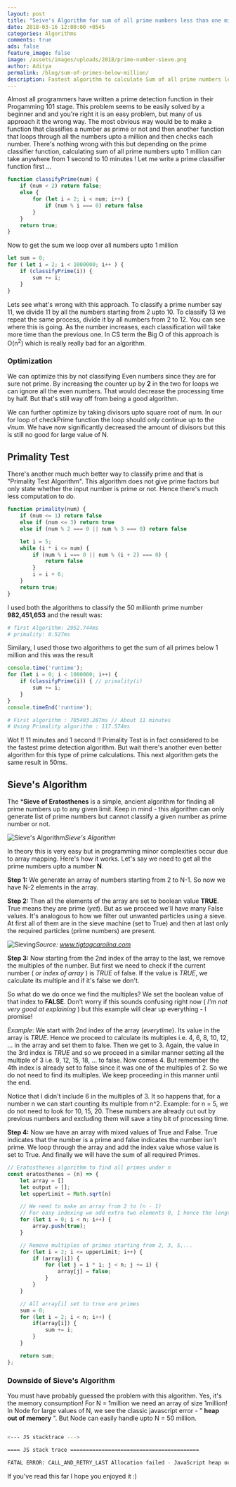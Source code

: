 ```yaml
---
layout: post
title: "Seive's Algorithm for sum of all prime numbers less than one million"
date: 2018-03-16 12:00:00 +0545
categories: Algorithms
comments: true
ads: false
feature_image: false
image: /assets/images/uploads/2018/prime-number-sieve.png
author: Aditya
permalink: /blog/sum-of-primes-below-million/
description: Fastest algorithm to calculate Sum of all prime numbers less than one million. Code implemented in NodeJs.
---
```


Almost all programmers have written a prime detection function in their Progamming 101 stage. This problem seems to be easily solved by a beginner and and you're right it is an easy problem, but many of us approach it the wrong way. The most obvious way would be to make a function that classifies a number as prime or not and then another function that loops through all the numbers upto a million and then checks each number. There's nothing wrong with this but depending on the prime classifier function, calculating sum of all prime numbers upto 1 million can take anywhere from 1 second to 10 minutes ! Let me write a prime classifier function first ...

```js
function classifyPrime(num) {
    if (num < 2) return false;
    else {
        for (let i = 2; i < num; i++) {
            if (num % i === 0) return false
        }
    }
    return true;
}
```
Now to get the sum we loop over all numbers upto 1 million
```js
let sum = 0;
for ( let i = 2; i < 1000000; i++ ) {
    if (classifyPrime(i)) {
        sum += i;
    }
}
```

Lets see what's wrong with this approach. To classify a prime number say 11, we divide 11 by all the numbers starting from 2 upto 10. To classify 13 we repeat the same process, divide it by all numbers from 2 to 12. You can see where this is going. As the number increases, each classification will take more time than the previous one. In CS term the Big O of this approach is O(n<sup>2</sup>) which is really really bad for an algorithm.

### Optimization

We can optimize this by not classifying Even numbers since they are for sure not prime. By increasing the counter up by **2** in the two for loops we can ignore all the even numbers. That would decrease the processing time by half. But that's still way off from being a good algorithm.

We can further optimize by taking divisors upto square root of num. In our for loop of checkPrime function the loop should only continue up to the *&radic;num*. We have now significantly decreased the amount of divisors but this is still no good for large value of N.

## Primality Test

There's another much much better way to classify prime and that is "Primality Test Algorithm". This algorithm does not give prime factors but only state whether the input number is prime or not. Hence there's much less computation to do. 

```js
function primality(num) {
    if (num <= 1) return false
    else if (num <= 3) return true
    else if (num % 2 === 0 || num % 3 === 0) return false

    let i = 5;
    while (i * i <= num) {
        if (num % i === 0 || num % (i + 2) === 0) {
            return false
        }
        i = i + 6;
    }
    return true;
}
```

I used both the algorithms to classify the 50 millionth prime number **982,451,653** and the result was:

```bash
# first Algorithm: 2952.744ms
# primality: 0.527ms
```

Similary, I used those two algorithms to get the sum of all primes below 1 million and this was the result

```js
console.time('runtime');
for (let i = 0; i < 1000000; i++) {
    if (classifyPrime(i)) { // primality(i)
        sum += i;
    }
}
console.timeEnd('runtime');
```

```bash
# First algorithm : 705403.287ms // About 11 minutes
# Using Primality algorithm : 117.574ms
```

Wot !! 11 minutes and 1 second !! Primality Test is in fact considered to be the fastest prime detection algorithm. But wait there's another even better algorithm for this type of prime calculations. This next algorithm gets the same result in 50ms.

## Sieve's Algorithm

The ***Sieve of Eratosthenes** is a simple, ancient algorithm for finding all prime numbers up to any given limit. Keep in mind - this algorithm can only generate list of prime numbers but cannot classify a given number as prime number or not.

![Sieve's Algorithm](https://upload.wikimedia.org/wikipedia/commons/b/b9/Sieve_of_Eratosthenes_animation.gif)*Sieve's Algorithm*

In theory this is very easy but in programming minor complexities occur due to array mapping. Here's how it works. Let's say we need to get all the prime numbers upto a number **N**. 

**Step 1:**  We generate an array of numbers starting from 2 to N-1. So now we have N-2 elements in the array. 

**Step 2:** Then all the elements of the array are set to boolean value **TRUE**. True means they are prime (*yet*). But as we proceed we'll have many False values. It's analogous to how we filter out unwanted particles using a sieve. At first all of them are in the sieve machine (set to True) and then at last only the required particles (prime numbers) are present.
  
  ![Sieving](/assets/images/uploads/2018/sieve.jpg)*Source: www.tigtagcarolina.com*

**Step 3:** Now starting from the 2nd index of the array to the last, we remove the multiples of the number. But first we need to check if the current number ( *or index of array* ) is *TRUE* of false. If the value is *TRUE*, we calculate its multiple and if it's false we don't.

So what do we do once we find the multiples? We set the boolean value of that index to **FALSE**. Don't worry if this sounds confusing right now ( *I'm not very good at explaining* ) but this example will clear up everything - I promise!

*Example*: We start with 2nd index of the array (*everytime*). Its value in the array is *TRUE*. Hence we proceed to calculate its multiples i.e. 4, 6, 8, 10, 12, ... in the array and set them to false. Then we get to 3. Again, the value in the 3rd index is *TRUE* and so we proceed in a similar manner setting all the multiple of 3 i.e. 9, 12, 15, 18, ... to false. Now comes 4. But remember the 4th index is already set to false since it was one of the multiples of 2. So we do not need to find its multiples. We keep proceeding in this manner until the end.

Notice that I didn't include 6 in the multiples of 3. It so happens that, for a number n we can start counting its multiple from n^2. Example: for n = 5, we do not need to look for 10, 15, 20. These numbers are already cut out by previous numbers and excluding them will save a tiny bit of processing time.

**Step 4:** Now we have an array with mixed values of True and False. True indicates that the number is a prime and false indicates the number isn't prime. We loop through the array and add the index value whose value is set to True. And finally we will have the sum of all required Primes.

```js
// Eratosthenes algorithm to find all primes under n
const eratosthenes = (n) => {
    let array = []
    let output = [];
    let upperLimit = Math.sqrt(n)

    // We need to make an array from 2 to (n - 1)
    // For easy indexing we add extra two elements 0, 1 hence the length = n
    for (let i = 0; i < n; i++) {
        array.push(true);
    }

    // Remove multiples of primes starting from 2, 3, 5,...
    for (let i = 2; i <= upperLimit; i++) {
        if (array[i]) {
            for (let j = i * i; j < n; j += i) {
                array[j] = false;
            }
        }
    }

    // All array[i] set to true are primes
    sum = 0;
    for (let i = 2; i < n; i++) {
        if(array[i]) {
            sum += i;
        }
    }

    return sum;
};
```

### Downside of Sieve's Algorithm

You must have probably guessed the problem with this algorithm. Yes, it's the memory consumption! For N = 1million we need an array of size 1million! In Node for large values of N, we see the classic javascript error - " **heap out of memory** ". But Node can easily handle upto N = 50 million.

```bash

<--- JS stacktrace --->

==== JS stack trace =========================================

FATAL ERROR: CALL_AND_RETRY_LAST Allocation failed - JavaScript heap out of memory

```

If you've read this far I hope you enjoyed it :)